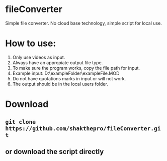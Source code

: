 # fileConverter
 Simple file converter.
 No cloud base technology, simple script for local use.
# How to use:
 1. Only use videos as input.
 2. Always have an appropiate output file type.
 3. To make sure the program works, copy the file path for input.
 4. Example input: D:\exampleFolder\exampleFile.MOD
 5. Do not have quotations marks in input or will not work.
 6. The output should be in the local users folder.
# Download
 ## ```git clone https://github.com/shakthepro/fileConverter.git```
 ## or download the script directly